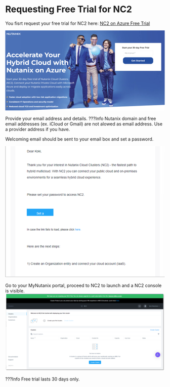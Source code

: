 # Requesting Free Trial for NC2
You fisrt request your free trial for NC2 here: [NC2 on Azure Free Trial](https://www.nutanix.com/products/nutanix-cloud-clusters/azure/free-trial)

![](images/image2.png)

Provide your email address and details.
???Info
       Nutanix domain and free email addresses (ex. iCloud or Gmail) are not alowed as email address. Use a provider address if you have.

Welcoming email should be sent to your email box and set a password. 

![](images/image.png)

Go to your MyNutanix portal, proceed to NC2 to launch and a NC2 console is visible.
![](images/image1.png)

???Info
       Free trial lasts 30 days only. 
